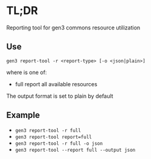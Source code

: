 # TL;DR

Reporting tool for gen3 commons resource utilization

## Use

```
gen3 report-tool -r <report-type> [-o <json|plain>]
```
where <report-type> is one of:
* full report all available resources

The output format is set to plain by default


## Example

* `gen3 report-tool -r full`
* `gen3 report-tool report=full`
* `gen3 report-tool -r full -o json`
* `gen3 report-tool --report full --output json`
